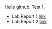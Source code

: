 Hello github.
Test 1.

* Lab Report 1 [link](week-one-lab-report.md)
* Lab Report 2 [link](week-three-lab-report.md)
